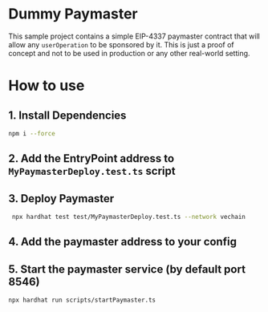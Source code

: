 # Dummy Paymaster
This sample project contains a simple EIP-4337 paymaster contract that will allow any `userOperation` to be sponsored by it. This is just a proof of concept and not to be used in production or any other real-world setting. 


# How to use
## 1. Install Dependencies
```bash
npm i --force
```

## 2. Add the EntryPoint address to `MyPaymasterDeploy.test.ts` script

## 3. Deploy Paymaster

```bash
 npx hardhat test test/MyPaymasterDeploy.test.ts --network vechain
```
## 4. Add the paymaster address to your config

## 5. Start the paymaster service (by default port 8546)

```bash
npx hardhat run scripts/startPaymaster.ts
```